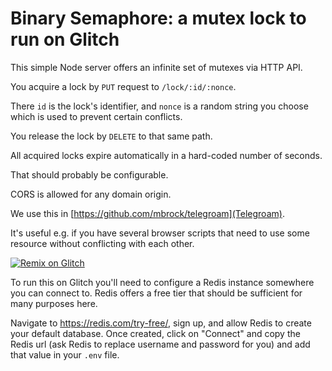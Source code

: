 # Binary Semaphore: a mutex lock to run on Glitch

This simple Node server offers an infinite set of mutexes via HTTP API.

You acquire a lock by `PUT` request to `/lock/:id/:nonce`.

There `id` is the lock's identifier, and `nonce` is a random string you choose which is used to prevent certain conflicts.

You release the lock by `DELETE` to that same path.

All acquired locks expire automatically in a hard-coded number of seconds.

That should probably be configurable.

CORS is allowed for any domain origin.

We use this in [https://github.com/mbrock/telegroam](Telegroam).

It's useful e.g. if you have several browser scripts that need to use some resource without conflicting with each other.

[![Remix on Glitch](https://cdn.glitch.com/2703baf2-b643-4da7-ab91-7ee2a2d00b5b%2Fremix-button-v2.svg)](https://glitch.com/edit/#!/remix/binary-semaphore)

To run this on Glitch you'll need to configure a Redis instance somewhere you can connect to. Redis offers a free tier that should be sufficient for many purposes here.

Navigate to <https://redis.com/try-free/>, sign up, and allow Redis to create your default database. Once created, click on "Connect" and copy the Redis url (ask Redis to replace username and password for you) and add that value in your `.env` file.
